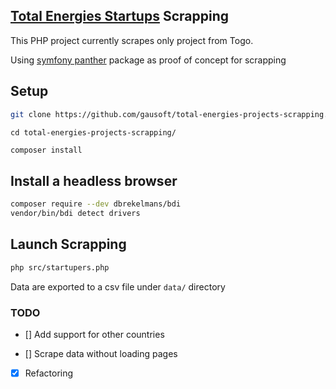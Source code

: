## [Total Energies Startups](https://startupper.totalenergies.com/en) Scrapping

This PHP project currently scrapes only project from Togo.

Using [symfony panther](https://github.com/symfony/panther) package as proof of concept for scrapping

## Setup

```bash
git clone https://github.com/gausoft/total-energies-projects-scrapping.git
```

```
cd total-energies-projects-scrapping/
```

```bash
composer install
```

## Install a headless browser

```bash
composer require --dev dbrekelmans/bdi
vendor/bin/bdi detect drivers
```

## Launch Scrapping

```bash
php src/startupers.php
```

Data are exported to a csv file under `data/` directory



### TODO
- [] Add support for other countries 

- [] Scrape data without loading pages

- [x] Refactoring